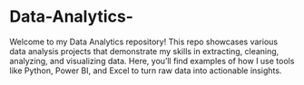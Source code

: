 # Data-Analytics-
Welcome to my Data Analytics repository! This repo showcases various data analysis projects that demonstrate my skills in extracting, cleaning, analyzing, and visualizing data. Here, you’ll find examples of how I use tools like Python, Power BI, and Excel to turn raw data into actionable insights.
